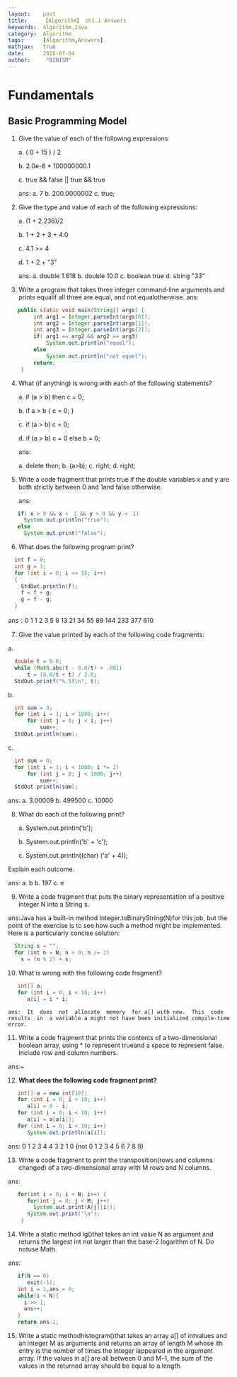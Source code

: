 ```yaml
---
layout:    post
title:     【Algorithm】 ch1.1 Answers
keywords:  Algorithm,Java
category:  Algorithm
tags:      [Algorithm,Answers]
mathjax:   true
date:      2016-07-04
author:     "BINISM"
---
```


# Fundamentals

## Basic Programming Model

1. Give the value of each of the following expressions

   a.  ( 0 + 15 ) / 2

   b.  2.0e-6 * 100000000.1

   c.   true && false \|\| true && true

   ans:
   a. 7   b. 200.0000002 c. true;

2. Give the type and value of each of the following expressions:

   a.  (1 + 2.236)/2

   b.  1 + 2 + 3 + 4.0

   c.  4.1 >= 4

   d.  1 + 2 + "3"

   ans:
   a. double 1.618
   b. double 10.0
   c. boolean true
   d. string "33"

3. Write a program that takes three integer command-line arguments and prints equalif all three are equal, and not equalotherwise.
   ans:

```java
   public static void main(String[] args) {
        int arg1 = Integer.parseInt(args[0]);
        int arg2 = Integer.parseInt(args[1]);
        int arg3 = Integer.parseInt(args[2]);
        if( arg1 == arg2 && arg2 == arg3)
            System.out.println("equel");
        else
            System.out.println("not equel");
        return;
    }
```

4. What (if anything) is wrong with each of the following statements?

    a.   if (a > b) then c = 0;

    b.   if a > b { c = 0; }

    c.   if (a > b) c = 0;

    d.   if (a > b) c = 0 else b = 0;

    ans:

    a. delete then;
    b. (a>b);
    c. right;
    d. right;

5. Write a code fragment that prints true if the double variables x and y are both strictly between 0 and 1and false otherwise.

   ans:
```java
   if( x > 0 && x <　1 && y > 0 && y <　1)
     System.out.println("true");
   else
     System.out.print("false");
```

6. What does the following program print?

```java
  int f = 0;
  int g = 1;
  for (int i = 0; i <= 15; i++)
  {
    StdOut.println(f);
    f = f + g;
    g = f - g;
  }
```

  ans：0 1 1 2 3 5 8 13 21 34 55 89 144 233 377 610

7.  Give the value printed by each of the following code fragments:

  a.
```java
  double t = 9.0;
  while (Math.abs(t - 9.0/t) > .001)
      t = (9.0/t + t) / 2.0;
  StdOut.printf("%.5f\n", t);
```
  b.
```java
  int sum = 0;
  for (int i = 1; i < 1000; i++)
      for (int j = 0; j < i; j++)
          sum++;
  StdOut.println(sum);
```
  c.
```java
  int sum = 0;
  for (int i = 1; i < 1000; i *= 2)
      for (int j = 0; j < 1000; j++)
          sum++;
  StdOut.println(sum);
```

  ans:
  a. 3.00009
  b. 499500
  c. 10000

8. What do each of the following print?

   a.  System.out.println('b');

   b.  System.out.println('b' + 'c');

   c.  System.out.println((char) ('a' + 4));

 Explain each outcome.

  ans:
  a. b
  b. 197
  c. e

9. Write a code fragment that puts the binary representation of a positive integer N into a String s.

  ans:Java has a built-in method Integer.toBinaryString(N)for this job, but the point of the exercise is to see how such a method might be implemented. Here is a particularly concise solution:
```java
  String s = "";
  for (int n = N; n > 0; n /= 2)
    s = (n % 2) + s;
```

10. What is wrong with the following code fragment?
```java
   int[] a;
   for (int i = 0; i < 10; i++)
      a[i] = i * i;
```

    ans:  It  does  not  allocate  memory  for a[] with new.  This  code  results  in  a variable a might not have been initialized compile-time error.

11. Write a code fragment that prints the contents of a two-dimensional boolean array, using \* to represent trueand a space to represent false. Include row and column numbers.

   ans:~

12. **What does the following code fragment print?**
```java
   int[] a = new int[10];
   for (int i = 0; i < 10; i++)
      a[i] = 9 - i;
   for (int i = 0; i < 10; i++)
      a[i] = a[a[i]];
   for (int i = 0; i < 10; i++)
      System.out.println(a[i]);
```

   ans: 0 1 2 3 4 4 3 2 1 0 (not 0 1 2 3 4 5 6 7 8 9)

13. Write a code fragment to print the     transposition(rows and columns changed) of a two-dimensional array with M rows and N columns.

   ans:
```java
   for(int i = 0; i < N; i++) {
      for(int j = 0; j < M; j++)
        System.out.print(A[j][i]);
      System.out.print("\n");
    }
```

14. Write a static method lg()that takes an int value N as argument and returns the largest int not larger than the base-2 logarithm of N. Do notuse Math.

   ans:
```java
   if(N == 0)
      exit(-1);
   int i = 1,ans = 0;
   while(i < N){
     i >> 1;
     ans++;
   }
   return ans-1;
```

15. Write a static methodhistogram()that takes an array a[] of intvalues and an integer M as arguments and returns an array of length M whose ith entry is the number of times the integer iappeared in the argument array. If the values in a[] are all between 0 and M–1,  the  sum  of  the  values  in  the  returned  array  should  be  equal  to a.length.
